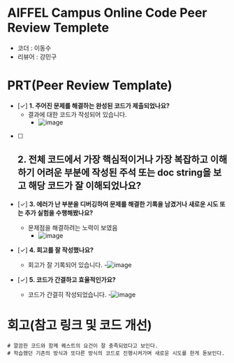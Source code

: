 # AIFFEL Campus Online Code Peer Review Templete
- 코더 : 이동수
- 리뷰어 : 강민구


# PRT(Peer Review Template)
- [✓]  **1. 주어진 문제를 해결하는 완성된 코드가 제출되었나요?**
    - 결과에 대한 코드가 작성되어 있습니다.
        - ![image](https://github.com/user-attachments/assets/644f91d1-8842-4c10-880c-09035b1e230e)

    
- [ ]  **2. 전체 코드에서 가장 핵심적이거나 가장 복잡하고 이해하기 어려운 부분에 작성된 
주석 또는 doc string을 보고 해당 코드가 잘 이해되었나요?**
    - 
        
- [✓]  **3. 에러가 난 부분을 디버깅하여 문제를 해결한 기록을 남겼거나
새로운 시도 또는 추가 실험을 수행해봤나요?**
    - 문제점을 해결하려는 노력이 보였음
        - ![image](https://github.com/user-attachments/assets/6e5a3fc2-d857-4151-8825-fa7eafc41949)

        
- [✓]  **4. 회고를 잘 작성했나요?**
    - 회고가 잘 기록되어 있습니다.
        -![image](https://github.com/user-attachments/assets/3eddd6f5-521d-4954-8429-cb6a8841dd0d)

        
- [✓]  **5. 코드가 간결하고 효율적인가요?**
    - 코드가 간결히 작성되었습니다.
        -![image](https://github.com/user-attachments/assets/32b235c8-e36c-4e9f-ad38-2a16d85e48ec)



# 회고(참고 링크 및 코드 개선)
```
# 깔끔한 코드와 함께 퀘스트의 요건이 잘 충족되었다고 보인다.
# 학습했던 기존의 방식과 또다른 방식의 코드로 진행시켜가며 새로운 시도를 한게 돋보인다.
```
